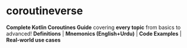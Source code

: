 # coroutineverse
**Complete Kotlin Coroutines Guide** covering **every topic** from basics to advanced!   **Definitions** | **Mnemonics (English+Urdu)** | **Code Examples** | **Real-world use cases**
